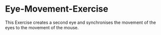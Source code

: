 # Eye-Movement-Exercise
This Exercise creates a second eye and synchronises the movement of the eyes to the movement of the mouse. 
